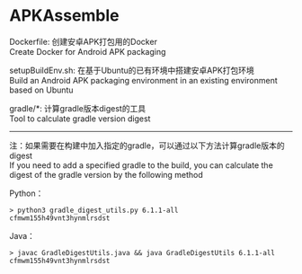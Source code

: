 # APKAssemble

Dockerfile: 创建安卓APK打包用的Docker  
Create Docker for Android APK packaging  

setupBuildEnv.sh: 在基于Ubuntu的已有环境中搭建安卓APK打包环境  
Build an Android APK packaging environment in an existing environment based on Ubuntu  
             
gradle/\*: 计算gradle版本digest的工具  
Tool to calculate gradle version digest  
 
-----

注：如果需要在构建中加入指定的gradle，可以通过以下方法计算gradle版本的digest  
If you need to add a specified gradle to the build, you can calculate the digest of the gradle version by the following method  

Python：

```shell
> python3 gradle_digest_utils.py 6.1.1-all
cfmwm155h49vnt3hynmlrsdst
```

Java：

```shell
> javac GradleDigestUtils.java && java GradleDigestUtils 6.1.1-all
cfmwm155h49vnt3hynmlrsdst
```

